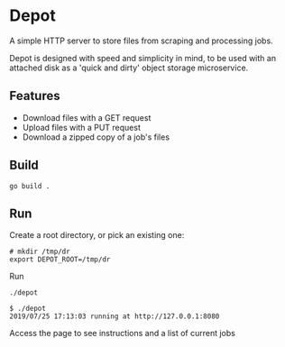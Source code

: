 # Depot
A simple HTTP server to store files from scraping and processing jobs.

Depot is designed with speed and simplicity in mind, to be used with an attached disk as a 'quick and dirty' object storage microservice.


## Features
- Download files with a GET request
- Upload files with a PUT request
- Download a zipped copy of a job's files


## Build
```
go build .
```

## Run
Create a root directory, or pick an existing one:

```
# mkdir /tmp/dr
export DEPOT_ROOT=/tmp/dr
```

Run

```
./depot
```

```
$ ./depot 
2019/07/25 17:13:03 running at http://127.0.0.1:8080
```

Access the page to see instructions and a list of current jobs